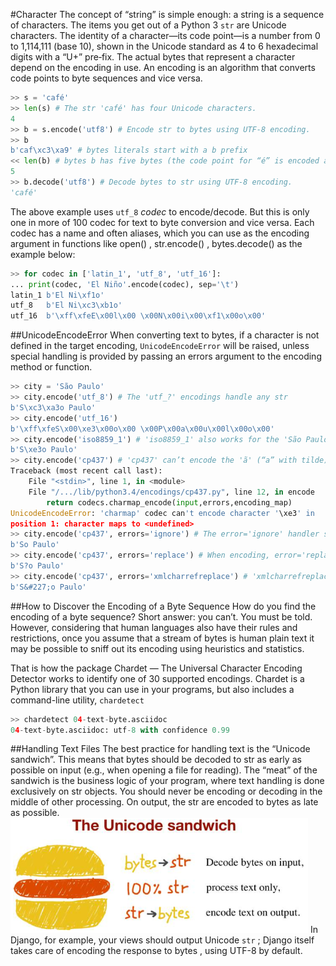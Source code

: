 #Character
The concept of “string” is simple enough: a string is a sequence of characters. The items you get out of a Python 3 `str` are Unicode characters. The identity of a character—its code point—is a number from 0 to 1,114,111 (base 10), shown in the Unicode standard as 4 to 6 hexadecimal digits with a “U+” pre‐fix. The actual bytes that represent a character depend on the encoding in use. An encoding is an algorithm that converts code points to byte sequences and vice versa.
``` python
>> s = 'café'
>> len(s) # The str 'café' has four Unicode characters.
4
>> b = s.encode('utf8') # Encode str to bytes using UTF-8 encoding.
>> b
b'caf\xc3\xa9' # bytes literals start with a b prefix
<< len(b) # bytes b has five bytes (the code point for “é” is encoded as two bytes in UTF-8)
5 
>> b.decode('utf8') # Decode bytes to str using UTF-8 encoding.
'café'
```
The above example uses `utf_8` _codec_ to encode/decode. But this is only one in more of 100 codec for text to byte conversion and vice versa. Each codec has a name and often aliases, which you can use as the encoding argument in functions like open() , str.encode() , bytes.decode() as the example below:
``` python
>> for codec in ['latin_1', 'utf_8', 'utf_16']:
... print(codec, 'El Niño'.encode(codec), sep='\t')
latin_1 b'El Ni\xf1o'
utf_8   b'El Ni\xc3\xb1o'
utf_16  b'\xff\xfeE\x00l\x00 \x00N\x00i\x00\xf1\x00o\x00'
```
##UnicodeEncodeError
When converting text to bytes, if a character is not defined in the target encoding, `UnicodeEncodeError` will be raised, unless special handling is provided by passing an errors argument to the encoding method or function.
```python 
>> city = 'São Paulo'
>> city.encode('utf_8') # The 'utf_?' encodings handle any str
b'S\xc3\xa3o Paulo'
>> city.encode('utf_16')
b'\xff\xfeS\x00\xe3\x00o\x00 \x00P\x00a\x00u\x00l\x00o\x00'
>> city.encode('iso8859_1') # 'iso8859_1' also works for the 'São Paulo' str .
b'S\xe3o Paulo'
>> city.encode('cp437') # 'cp437' can’t encode the 'ã' (“a” with tilde). The default error handler raises UnicodeEncodeError
Traceback (most recent call last):
    File "<stdin>", line 1, in <module>
    File "/.../lib/python3.4/encodings/cp437.py", line 12, in encode
        return codecs.charmap_encode(input,errors,encoding_map)
UnicodeEncodeError: 'charmap' codec can't encode character '\xe3' in
position 1: character maps to <undefined>
>> city.encode('cp437', errors='ignore') # The error='ignore' handler silently skips characters that cannot be encoded
b'So Paulo'
>> city.encode('cp437', errors='replace') # When encoding, error='replace' substitutes unencodable characters with '?'
b'S?o Paulo'
>> city.encode('cp437', errors='xmlcharrefreplace') # 'xmlcharrefreplace' replaces unencodable characters with an XML entity.
b'S&#227;o Paulo'
```
##How to Discover the Encoding of a Byte Sequence
How do you find the encoding of a byte sequence? Short answer: you can’t. You must be told. However, considering that human languages also have their rules and restrictions, once you assume that a stream of bytes is human plain text it may be possible to sniff out its encoding using heuristics and statistics.

That is how the package Chardet — The Universal Character Encoding Detector works to identify one of 30 supported encodings. Chardet is a Python library that you can use in your programs, but also includes a command-line utility, `chardetect`
```python 
>> chardetect 04-text-byte.asciidoc
04-text-byte.asciidoc: utf-8 with confidence 0.99
```
##Handling Text Files
The best practice for handling text is the “Unicode sandwich”. This means that bytes should be decoded to str as early as possible on input (e.g., when opening a file for reading). The “meat” of the sandwich is the business logic of your program, where text handling is done exclusively on str objects. You should never be encoding or decoding in the middle of other processing. On output, the str are encoded to bytes as late as possible.
![image](unicode_sandwich.png)
In Django, for example, your views should output Unicode `str` ; Django itself takes care of encoding the response to bytes , using UTF-8 by default.